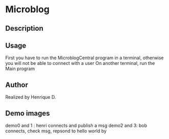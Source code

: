 # Microblog

## Description

## Usage
First you have to run the MicroblogCentral program in a terminal, otherwise you will not be able to connect with a user
On another terminal, run the Main program


## Author
Realized by Henrique D.

## Demo images
demo0 and 1 : henri connects and publish a msg
demo2 and 3: bob connects, check msg, repsond to hello world by

